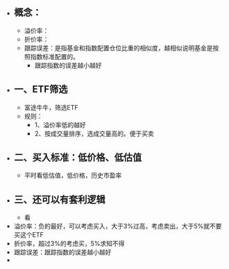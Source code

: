- ## 概念：
	- 溢价率：
	- 折价率：
	- 跟踪误差：是指基金和指数配置仓位比重的相似度，越相似说明基金是按照指数标准配置的。
		- 跟踪指数的误差越小越好
- ## 一、ETF筛选
	- 富途牛牛，筛选ETF
	- 规则：
		- 1、溢价率低的越好
		- 2、按成交量排序，选成交量高的。便于买卖
- ## 二、买入标准：低价格、低估值
	- 平时看低估值，低价格，历史市盈率
- ## 三、还可以有套利逻辑
	- 看
- 溢价率：负的最好，可以考虑买入，大于3%过高，考虑卖出，大于5%就不要买这个ETF
- 折价率，超过3%的考虑买，5%求知不得
- 跟踪误差：跟踪指数的误差越小越好
-
